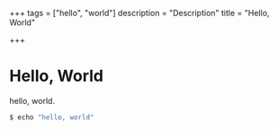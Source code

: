 +++
tags = ["hello", "world"]
description = "Description"
title = "Hello, World"

+++

# Hello, World

hello, world.

```sh
$ echo "hello, world"
```
